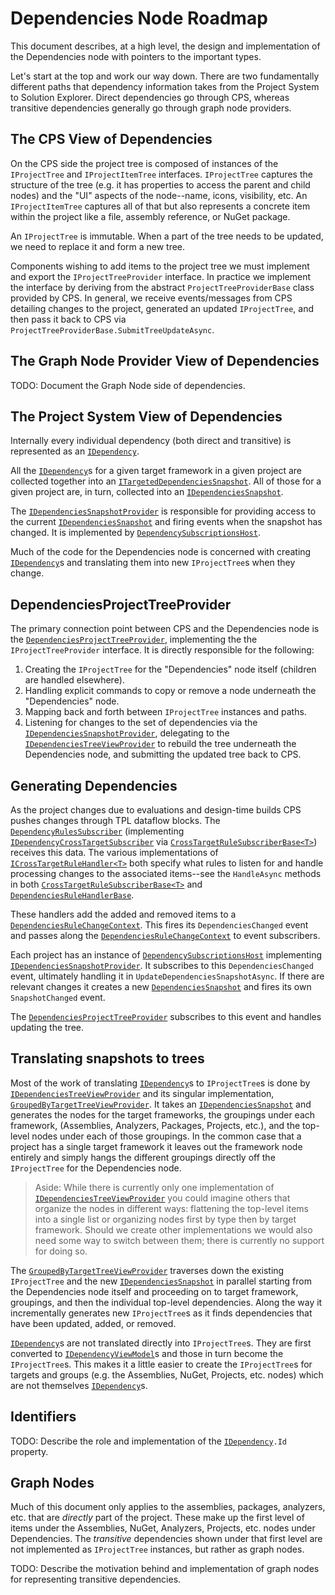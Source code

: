 # Dependencies Node Roadmap

This document describes, at a high level, the design and implementation of the Dependencies node with pointers to the important types.

Let's start at the top and work our way down. There are two fundamentally different paths that dependency information takes from the Project System to Solution Explorer. Direct dependencies go through CPS, whereas transitive dependencies generally go through graph node providers.

## The CPS View of Dependencies

On the CPS side the project tree is composed of instances of the `IProjectTree` and `IProjectItemTree` interfaces. `IProjectTree` captures the structure of the tree (e.g. it has properties to access the parent and child nodes) and the "UI" aspects of the node--name, icons, visibility, etc. An `IProjectItemTree` captures all of that but also represents a concrete item within the project like a file, assembly reference, or NuGet package.

An `IProjectTree` is immutable. When a part of the tree needs to be updated, we need to replace it and form a new tree.

Components wishing to add items to the project tree we must implement and export the `IProjectTreeProvider` interface. In practice we implement the interface by deriving from the abstract `ProjectTreeProviderBase` class provided by CPS. In general, we receive events/messages from CPS detailing changes to the project, generated an updated `IProjectTree`, and then pass it back to CPS via `ProjectTreeProviderBase.SubmitTreeUpdateAsync`.

## The Graph Node Provider View of Dependencies

TODO: Document the Graph Node side of dependencies.

## The Project System View of Dependencies

Internally every individual dependency (both direct and transitive) is represented as an [`IDependency`][4].

All the [`IDependency`][4]s for a given target framework in a given project are collected together into an [`ITargetedDependenciesSnapshot`][5]. All of those for a given project are, in turn, collected into an [`IDependenciesSnapshot`][6].

The [`IDependenciesSnapshotProvider`][2] is responsible for providing access to the current [`IDependenciesSnapshot`][6] and firing events when the snapshot has changed. It is implemented by [`DependencySubscriptionsHost`][7].

Much of the code for the Dependencies node is concerned with creating [`IDependency`][4]s and translating them into new `IProjectTree`s when they change.

## DependenciesProjectTreeProvider

The primary connection point between CPS and the Dependencies node is the [`DependenciesProjectTreeProvider`][1], implementing the the `IProjectTreeProvider` interface. It is directly responsible for the following:

1. Creating the `IProjectTree` for the "Dependencies" node itself (children are handled elsewhere).
2. Handling explicit commands to copy or remove a node underneath the "Dependencies" node.
3. Mapping back and forth between `IProjectTree` instances and paths.
4. Listening for changes to the set of dependencies via the [`IDependenciesSnapshotProvider`][2], delegating to the [`IDependenciesTreeViewProvider`][3] to rebuild the tree underneath the Dependencies node, and submitting the updated tree back to CPS.

## Generating Dependencies

As the project changes due to evaluations and design-time builds CPS pushes changes through TPL dataflow blocks. The [`DependencyRulesSubscriber`][16] (implementing [`IDependencyCrossTargetSubscriber`][11] via [`CrossTargetRuleSubscriberBase<T>`][17]) receives this data. The various implementations of [`ICrossTargetRuleHandler<T>`][18] both specify what rules to listen for and handle processing changes to the associated items--see the `HandleAsync` methods in both [`CrossTargetRuleSubscriberBase<T>`][17] and [`DependenciesRuleHandlerBase`][19].

These handlers add the added and removed items to a [`DependenciesRuleChangeContext`][20]. This fires its `DependenciesChanged` event and passes along the [`DependenciesRuleChangeContext`][20] to event subscribers.

Each project has an instance of [`DependencySubscriptionsHost`][7] implementing [`IDependenciesSnapshotProvider`][2]. It subscribes to this `DependenciesChanged` event, ultimately handling it in `UpdateDependenciesSnapshotAsync`. If there are relevant changes it creates a new [`DependenciesSnapshot`][21] and fires its own `SnapshotChanged` event.

The [`DependenciesProjectTreeProvider`][1] subscribes to this event and handles updating the tree.

## Translating snapshots to trees

Most of the work of translating [`IDependency`][4]s to `IProjectTree`s is done by [`IDependenciesTreeViewProvider`][3] and its singular implementation, [`GroupedByTargetTreeViewProvider`][8]. It takes an [`IDependenciesSnapshot`][6] and generates the nodes for the target frameworks, the groupings under each framework, (Assemblies, Analyzers, Packages, Projects, etc.), and the top-level nodes under each of those groupings. In the common case that a project has a single target framework it leaves out the framework node entirely and simply hangs the different groupings directly off the `IProjectTree` for the Dependencies node.

> Aside: While there is currently only one implementation of [`IDependenciesTreeViewProvider`][3] you could imagine others that organize the nodes in different ways: flattening the top-level items into a single list or organizing nodes first by type then by target framework. Should we create other implementations we would also need some way to switch between them; there is currently no support for doing so.

The [`GroupedByTargetTreeViewProvider`][8] traverses down the existing `IProjectTree` and the new [`IDependenciesSnapshot`][6] in parallel starting from the Dependencies node itself and proceeding on to target framework, groupings, and then the individual top-level dependencies. Along the way it incrementally generates new `IProjectTree`s as it finds dependencies that have been updated, added, or removed.

[`IDependency`][4]s are not translated directly into `IProjectTree`s. They are first converted to [`IDependencyViewModel`][9]s and those in turn become the `IProjectTree`s. This makes it a little easier to create the `IProjectTree`s for targets and groups (e.g. the Assemblies, NuGet, Projects, etc. nodes) which are not themselves [`IDependency`][4]s.

## Identifiers

TODO: Describe the role and implementation of the [`IDependency`][4]`.Id` property.

## Graph Nodes

Much of this document only applies to the assemblies, packages, analyzers, etc. that are _directly_ part of the project. These make up the first level of items under the Assemblies, NuGet, Analyzers, Projects, etc. nodes under Dependencies. The _transitive_ dependencies shown under that first level are not implemented as `IProjectTree` instances, but rather as graph nodes.

TODO: Describe the motivation behind and implementation of graph nodes for representing transitive dependencies.

[1]: /src/Microsoft.VisualStudio.ProjectSystem.Managed.VS/ProjectSystem/VS/Tree/Dependencies/DependenciesProjectTreeProvider.cs "DependenciesProjectTreeProvider.cs"

[2]: /src/Microsoft.VisualStudio.ProjectSystem.Managed.VS/ProjectSystem/VS/Tree/Dependencies/Snapshot/IDependenciesSnapshotProvider.cs "IDependenciesSnapshotProvider.cs"

[3]: /src/Microsoft.VisualStudio.ProjectSystem.Managed.VS/ProjectSystem/VS/Tree/Dependencies/IDependenciesTreeViewProvider.cs "IDependenciesTreeViewProvider.cs"

[4]: /src/Microsoft.VisualStudio.ProjectSystem.Managed.VS/ProjectSystem/VS/Tree/Dependencies/Snapshot/IDependency.cs "IDependency.cs"

[5]: /src/Microsoft.VisualStudio.ProjectSystem.Managed.VS/ProjectSystem/VS/Tree/Dependencies/Snapshot/ITargetedDependenciesSnapshot.cs "ITargetedDependenciesSnapshot.cs"

[6]: /src/Microsoft.VisualStudio.ProjectSystem.Managed.VS/ProjectSystem/VS/Tree/Dependencies/Snapshot/IDependenciesSnapshot.cs "IDependenciesSnapshot.cs"

[7]: /src/Microsoft.VisualStudio.ProjectSystem.Managed.VS/ProjectSystem/VS/Tree/Dependencies/Subscriptions/DependencySubscriptionsHost.cs "DependencySubscriptionsHost.cs"

[8]: /src/Microsoft.VisualStudio.ProjectSystem.Managed.VS/ProjectSystem/VS/Tree/Dependencies/GroupedByTargetTreeViewProvider.cs "GroupedByTargetTreeViewProvider.cs"

[9]: /src/Microsoft.VisualStudio.ProjectSystem.Managed.VS/ProjectSystem/VS/Tree/Dependencies/Models/IDependencyViewModel.cs "IDependencyViewModel.cs"

[10]: /src/Microsoft.VisualStudio.ProjectSystem.Managed.VS/ProjectSystem/VS/Tree/Dependencies/Snapshot/IAggregateDependenciesSnapshotProvider.cs "IAggregateDependenciesSnapshotProvider.cs"

[11]: /src/Microsoft.VisualStudio.ProjectSystem.Managed.VS/ProjectSystem/VS/Tree/Dependencies/Subscriptions/IDependencyCrossTargetSubscriber.cs "IDependencyCrossTargetSubscriber.cs"

[12]: /src/Microsoft.VisualStudio.ProjectSystem.Managed.VS/ProjectSystem/VS/Tree/Dependencies/Snapshot/Filters/IDependenciesSnapshotFilter.cs "IDependenciesSnapshotFilter.cs"

[13]: /src/Microsoft.VisualStudio.ProjectSystem.Managed.VS/ProjectSystem/VS/Tree/Dependencies/IProjectDependenciesSubTreeProvider.cs "IProjectDependenciesSubTreeProvider.cs"

[14]: /src/Microsoft.VisualStudio.ProjectSystem.Managed.VS/ProjectSystem/VS/Tree/Dependencies/CrossTarget/AggregateCrossTargetProjectContext.cs "AggregateCrossTargetProjectContext.cs"

[15]: /src/Microsoft.VisualStudio.ProjectSystem.Managed.VS/ProjectSystem/VS/Tree/Dependencies/Subscriptions/ProjectRuleHandler.cs "ProjectRuleHandler.cs"

[16]: /src/Microsoft.VisualStudio.ProjectSystem.Managed.VS/ProjectSystem/VS/Tree/Dependencies/Subscriptions/DependencyRulesSubscriber.cs "DependencyRulesSubscriber.cs"

[17]: /src/Microsoft.VisualStudio.ProjectSystem.Managed.VS/ProjectSystem/VS/Tree/Dependencies/CrossTarget/CrossTargetRuleSubscriberBase.cs "CrossTargetRuleSubscriberBase.cs"

[18]: /src/Microsoft.VisualStudio.ProjectSystem.Managed.VS/ProjectSystem/VS/Tree/Dependencies/CrossTarget/ICrossTargetRuleHandler.cs "ICrossTargetRuleHandler.cs"

[19]: /src/Microsoft.VisualStudio.ProjectSystem.Managed.VS/ProjectSystem/VS/Tree/Dependencies/Subscriptions/DependenciesRuleHandlerBase.cs "DependenciesRuleHandlerBase.cs"

[20]: /src/Microsoft.VisualStudio.ProjectSystem.Managed.VS/ProjectSystem/VS/Tree/Dependencies/Subscriptions/DependenciesRuleChangeContext.cs "DependenciesRuleChangeContext.cs"

[21]: /src/Microsoft.VisualStudio.ProjectSystem.Managed.VS/ProjectSystem/VS/Tree/Dependencies/Snapshot/DependenciesSnapshot.cs "DependenciesSnapshot.cs"